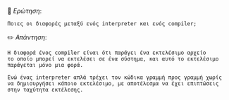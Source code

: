 📌 *Ερώτηση*:  
 
`Ποιες οι διαφορές μεταξύ ενός interpreter και ενός compiler;`
 
✏️ *Απάντηση*: 
 
```
Η διαφορά ένος compiler είναι ότι παράγει ένα εκτελέσιμο αρχείο
το οποίο μπορεί να εκτελέσει σε ένα σύστημα, και αυτό το εκτελέσιμο παράγεται μόνο μια φορά.

Ενώ ένας interpreter απλά τρέχει τον κώδικα γραμμή προς γραμμή χωρίς να δημιουργήσει κάποιο εκτελέσιμο, με αποτέλεσμα να έχει επιπτώσεις στην ταχύτητα εκτέλεσης.

```
